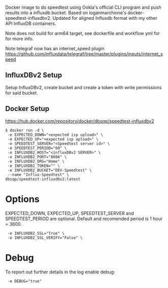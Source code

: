 Docker image to do speedtest using Ookla's official CLI program and push results into a influxdb bucket. Based on loganmarchione's docker-speedtest-influxdbv2.
Updated for aligned Influxdb format with my other API InfluxDB containers.

Note does not build for arm64 target, see dockerfile and workflow yml for for more info.

Note telegraf now has an internet_speed plugin https://github.com/influxdata/telegraf/tree/master/plugins/inputs/internet_speed

## InfluxDBv2 Setup

Setup InfluxDBv2, create bucket and create a token with write permissions for said bucket.

## Docker Setup
https://hub.docker.com/repository/docker/dbsqp/speedtest-influxdbv2
```
$ docker run -d \
 -e EXPECTED_DOWN="<expected isp upload>" \
 -e EXPECTED_UP="<expected isp upload>" \
 -e SPEEDTEST_SERVER="<Speedtest server id>" \
 -e SPEEDTEST_PERIOD="60" \
 -e INFLUXDB2_HOST="<influxDBv2 SERVER>" \
 -e INFLUXDB2_PORT="8086" \
 -e INFLUXDB2_ORG="Home" \
 -e INFLUXDB2_TOKEN="" \
 -e INFLUXDB2_BUCKET="DEV-Speedtest" \
 --name "Influx-Speedtest" \
dbsqp/speedtest-influxdbv2:latest
```
# Options
EXPECTED_DOWN, EXPECTED_UP, SPEEDTEST_SERVER and SPEEDTEST_PERIOD are optional. Default and recomended period is 1 hour = 3600.
```
 -e INFLUXDB2_SSL="True" \
 -e INFLUXDB2_SSL_VERIFY="False" \
```


# Debug
To report out further details in the log enable debug:
```
 -e DEBUG="true"
```
